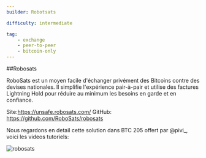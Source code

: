 ```yaml
---
builder: Robotsats

difficulty: intermediate

tag: 
    - exchange
    - peer-to-peer
    - bitcoin-only
---
```


##Robosats

RoboSats est un moyen facile d'échanger privément des Bitcoins contre des devises nationales. Il simplifie l'expérience pair-à-pair et utilise des factures Lightning Hold pour réduire au minimum les besoins en garde et en confiance.

Site:https://unsafe.robosats.com/ 
GitHub: https://github.com/RoboSats/robosats

Nous regardons en detail cette solution dans BTC 205 offert par @pivi_, voici les videos tutoriels: 

![robosats](https://tube.nuagelibre.fr/videos/watch/1978a2e0-64a0-4437-9229-7614cdf5bf61?start=0s)